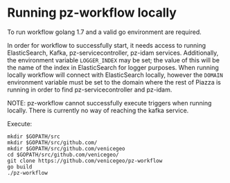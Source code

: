 # Running pz-workflow locally

To run workflow golang 1.7 and a valid go environment are required.

In order for workflow to successfully start, it needs access to running ElasticSearch, Kafka, pz-servicecontroller, pz-idam services.
Additionally, the environment variable `LOGGER_INDEX` may be set; the value of this will be the name of the index in ElasticSearch for logger purposes. When running locally workflow will connect with ElasticSearch locally, however the `DOMAIN` environment variable must be set to the domain where the rest of Piazza is running in order to find pz-servicecontroller and pz-idam.

NOTE: pz-workflow cannot successfully execute triggers when running locally. There is currently no way of reaching the kafka service.

Execute:
```
mkdir $GOPATH/src
mkdir $GOPATH/src/github.com/
mkdir $GOPATH/src/github.com/venicegeo
cd $GOPATH/src/github.com/venicegeo/
git clone https://github.com/venicegeo/pz-workflow
go build
./pz-workflow
```
